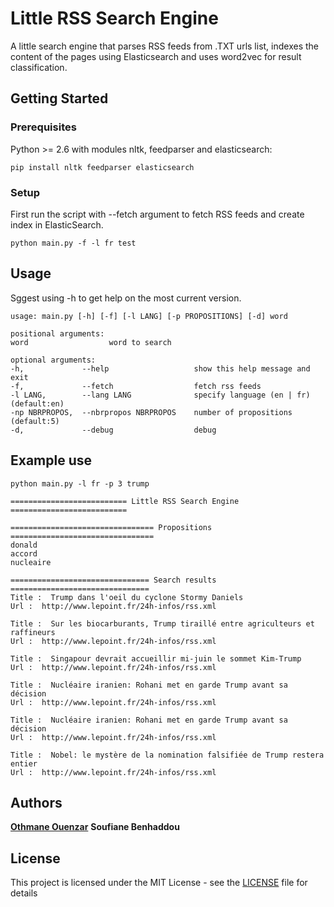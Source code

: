 # Little RSS Search Engine

A little search engine that parses RSS feeds from .TXT urls list, indexes the content of the pages using Elasticsearch and uses word2vec for result classification.

## Getting Started

### Prerequisites

Python >= 2.6 with modules nltk, feedparser and elasticsearch:

```
pip install nltk feedparser elasticsearch
```

### Setup

First run the script with --fetch argument to fetch RSS feeds and create index in ElasticSearch.

```
python main.py -f -l fr test
```

## Usage

Sggest using -h to get help on the most current version.

```
usage: main.py [-h] [-f] [-l LANG] [-p PROPOSITIONS] [-d] word

positional arguments:
word                  word to search

optional arguments:
-h,             --help                   show this help message and exit
-f,             --fetch                  fetch rss feeds
-l LANG,        --lang LANG              specify language (en | fr) (default:en)
-np NBRPROPOS,  --nbrpropos NBRPROPOS    number of propositions (default:5)
-d,             --debug                  debug
```

## Example use
```
python main.py -l fr -p 3 trump

========================== Little RSS Search Engine ==========================

================================ Propositions ================================
donald
accord
nucleaire

=============================== Search results ===============================
Title :  Trump dans l'oeil du cyclone Stormy Daniels
Url :  http://www.lepoint.fr/24h-infos/rss.xml

Title :  Sur les biocarburants, Trump tiraillé entre agriculteurs et raffineurs
Url :  http://www.lepoint.fr/24h-infos/rss.xml

Title :  Singapour devrait accueillir mi-juin le sommet Kim-Trump
Url :  http://www.lepoint.fr/24h-infos/rss.xml

Title :  Nucléaire iranien: Rohani met en garde Trump avant sa décision
Url :  http://www.lepoint.fr/24h-infos/rss.xml

Title :  Nucléaire iranien: Rohani met en garde Trump avant sa décision
Url :  http://www.lepoint.fr/24h-infos/rss.xml

Title :  Nobel: le mystère de la nomination falsifiée de Trump restera entier
Url :  http://www.lepoint.fr/24h-infos/rss.xml
```

## Authors

**[Othmane Ouenzar](https://github.com/king-timo)**
**Soufiane Benhaddou**

## License

This project is licensed under the MIT License - see the [LICENSE](LICENSE) file for details

